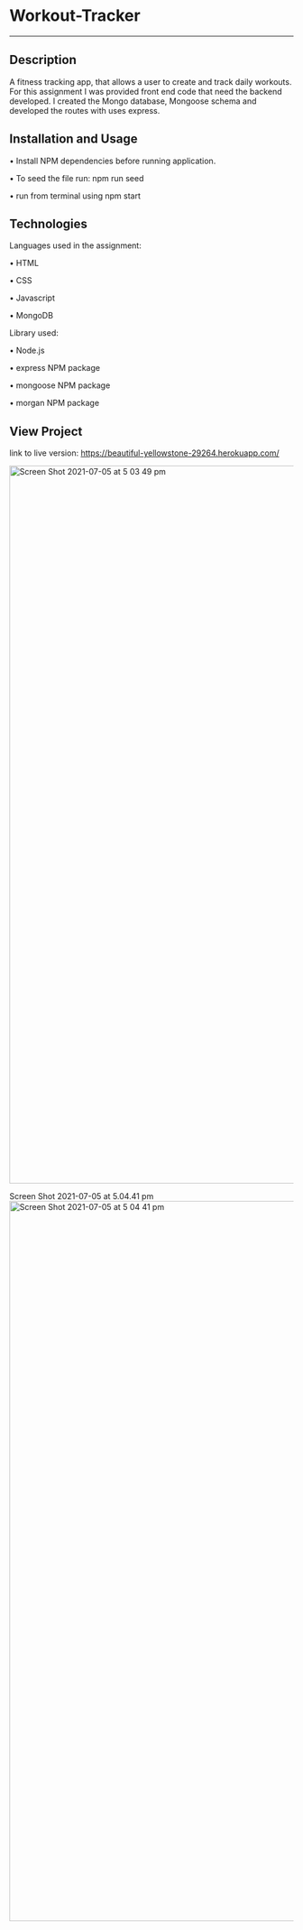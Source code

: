 # Workout-Tracker
--------------------------------------------------

## Description

A fitness tracking app, that allows a user to create and track daily workouts. For this assignment I was provided front end code that need the backend developed.  I created the Mongo database, Mongoose schema and developed the routes with uses express. 


## Installation and Usage

• Install NPM dependencies before running application.

• To seed the file run: npm run seed

• run from terminal using npm start


## Technologies

Languages used in the assignment:

• HTML 

• CSS 

• Javascript

• MongoDB


Library used: 

• Node.js

• express NPM package

• mongoose NPM package

• morgan NPM package

## View Project

link to live version:
https://beautiful-yellowstone-29264.herokuapp.com/

<img width="1273" alt="Screen Shot 2021-07-05 at 5 03 49 pm" src="https://user-images.githubusercontent.com/78286026/124431027-3b608d80-ddb3-11eb-9dd9-e9dd657e820e.png">

Screen Shot 2021-07-05 at 5.04.41 pm<img width="1277" alt="Screen Shot 2021-07-05 at 5 04 41 pm" src="https://user-images.githubusercontent.com/78286026/124431130-56cb9880-ddb3-11eb-8c99-2080c63c00b7.png">


